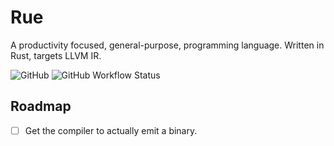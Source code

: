 # Rue

A productivity focused, general-purpose, programming language. Written in Rust, targets LLVM IR.

![GitHub](https://img.shields.io/github/license/bassj/rue?style=flat-square)
![GitHub Workflow Status](https://img.shields.io/github/actions/workflow/status/bassj/rue/rust.yml?style=flat-square)

## Roadmap
 
 * [ ] Get the compiler to actually emit a binary.